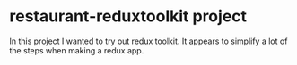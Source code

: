 # restaurant-reduxtoolkit project

In this project I wanted to try out redux toolkit.
It appears to simplify a lot of the steps when making a redux app.
